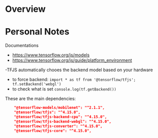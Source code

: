 # Overview


# Personal Notes

Documentations 
- https://www.tensorflow.org/js/models
- https://www.tensorflow.org/js/guide/platform_environment


-TFJS automatically chooes the backend model based on your hardware
  - to force backend: `import * as tf from '@tensorflow/tfjs'; tf.setBackend('webgl')`
  - to check what is set `console.log(tf.getBackend())`

These are the main dependencies: 
```json
    "@tensorflow-models/mobilenet": "^2.1.1",
    "@tensorflow/tfjs": "^4.15.0",
    "@tensorflow/tfjs-backend-cpu": "^4.15.0",
    "@tensorflow/tfjs-backend-webgl": "^4.15.0",
    "@tensorflow/tfjs-converter": "^4.15.0",
    "@tensorflow/tfjs-core": "^4.15.0",
```
